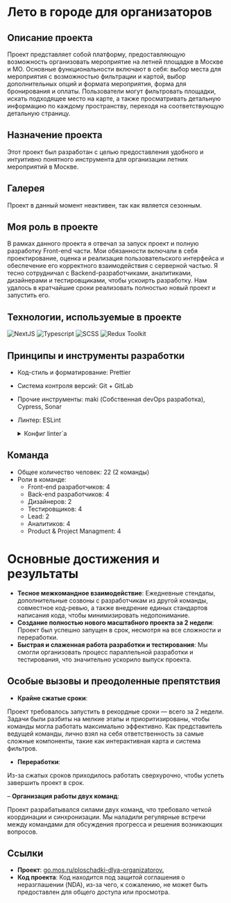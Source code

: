 # Лето в городе для организаторов

## Описание проекта

Проект представляет собой платформу, предоставляющую возможность организовать мероприятие на летней площадке в Москве и МО. 
Основные функциональности включают в себя: выбор места для мероприятия с возможностью фильтрации и картой, выбор дополнительных опций и формата мероприятия, форма для бронирования и оплаты. Пользователи могут фильтровать площадки, искать подходящее место на карте, а также просматривать детальную информацию по каждому пространству, переходя на соответствующую детальную страницу.

## Назначение проекта

Этот проект был разработан с целью предоставления удобного и интуитивно понятного инструмента для организации летних мероприятий в Москве.

## Галерея

Проект в данный момент неактивен, так как является сезонным.

## Моя роль в проекте

В рамках данного проекта я отвечал за запуск проект и полную разработку Front-end части. Мои обязанности включали в себя проектирование, оценка и реализация пользовательского интерфейса и обеспечение его корректного взаимодействия с серверной частью. 
Я тесно сотрудничал с Backend-разработчиками, аналитиками, дизайнерами и тестировщиками, чтобы ускоирть разработку. Нам удалось в кратчайшие сроки реализовать полностью новый проект и запустить его.

## Технологии, используемые в проекте

  ![NextJS](https://img.shields.io/badge/-NextJS-black?style=for-the-badge&logo=next.js)
  ![Typescript](https://img.shields.io/badge/-Typescript-white?style=for-the-badge&logo=typescript)
  ![SCSS](https://img.shields.io/badge/-SCSS-pink?style=for-the-badge&logo=sass)
  ![Redux Toolkit](https://img.shields.io/badge/-Redux_Toolkit-purple?style=for-the-badge&logo=redux)
  
## Принципы и инструменты разработки
- Код-стиль и форматирование: Prettier
- Система контроля версий: Git + GitLab
- Прочие инструменты: maki (Собственная devOps разработка), Cypress, Sonar
- Линтер: ESLint
  <details>
  <summary>Конфиг linter`а</summary>
  
  ```javascript
  {
  "parser": "@typescript-eslint/parser",
  "parserOptions": {
    "ecmaVersion": 2021,
    "ecmaFeatures": {
      "jsx": true
    },
    "useJSXTextNode": true
  },
  "env": {
    "browser": true,
    "node": true,
    "commonjs": true,
    "jest": true
  },
  "extends": [
    "plugin:@typescript-eslint/recommended",
    "prettier",
    "next/core-web-vitals",
    "plugin:sonarjs/recommended"
  ],
  "plugins": ["@typescript-eslint", "react-hooks", "jsx-a11y", "unused-imports", "sonarjs"],
  "rules": {
    "sonarjs/prefer-immediate-return": "warn",
    "sonarjs/cognitive-complexity": ["warn", 15],
    "sonarjs/no-duplicate-string": "warn",
    "no-use-before-define": 0,
    "react/require-default-props": 0,
    "@typescript-eslint/ban-ts-ignore": 0,
    "no-shadow": 0,
    "arrow-body-style": "warn",
    "@typescript-eslint/ban-types":0,
    "@typescript-eslint/ban-ts-comment":0,
    "@typescript-eslint/no-unused-vars": 1,
    "@typescript-eslint/no-empty-function": 1,
    "@typescript-eslint/no-use-before-define": 2,
    "@typescript-eslint/no-explicit-any": [2, {"ignoreRestArgs": false}],
    "@typescript-eslint/interface-name-prefix": 0,
    "@typescript-eslint/explicit-member-accessibility": 0,
    "import/no-extraneous-dependencies": [2, { "devDependencies": true }],
    "spaced-comment": ["error", "always", { "markers": ["/"] }],
    "react/jsx-filename-extension": [
      1,
      { "extensions": [".js", ".jsx", ".tsx"] }
    ],
    "react-hooks/rules-of-hooks": "error",
    "react-hooks/exhaustive-deps": "warn",
    "@typescript-eslint/explicit-function-return-type": 0,
    "@typescript-eslint/prefer-function-type": 2,
    "no-param-reassign": ["error", { "props": true, "ignorePropertyModificationsFor": ["state"] }],
    "jsx-a11y/label-has-associated-control": [
      2,
      {
        "labelComponents": ["CustomInputLabel"],
        "labelAttributes": ["label"],
        "controlComponents": ["CustomInput"],
        "depth": 3
      }
    ],
    "jsx-a11y/label-has-for": 0,
    "react/jsx-props-no-spreading": 0,
    "import/extensions": ["error", "ignorePackages", {
        "js": "never",
        "jsx": "never",
        "ts": "never",
        "tsx": "never"
      }
    ],
    "react/destructuring-assignment": 1,
    "unused-imports/no-unused-imports": "error"
  },
  "overrides": [
    {
      "files": ["*.js"],
      "rules": {
        "@typescript-eslint/no-var-requires": "off"
      }
    },
    {
      "files": ["style.ts"],
      "rules": {
        "import/no-unresolved": 0
      }
    },
    {
      "files": ["*.ts", "*.tsx"],
      "rules": {
        "no-undef": 0
      }
    }
  ],
  "settings": {
    "import/resolver": {
      "node": {
        "extensions": [".js", ".jsx", ".ts", ".tsx"]
      }
    }
  }
</details>

## Команда
- Общее количество человек: 22 (2 команды)
- Роли в команде:
  - Front-end разработчиков: 4
  - Back-end разработчиков: 4
  - Дизайнеров: 2
  - Тестировщиков: 4
  - Lead: 2
  - Аналитиков: 4
  - Product & Project Managment: 4
    
# Основные достижения и результаты
- **Тесное межкомандное взаимодействие**: Ежедневные стендапы, дополнительные созвоны с разработчикам из другой команды, совместное код-ревью, а также внедрение единых стандартов написания кода, чтобы минимизировать недопонимание.
- **Создание полностью нового масштабного проекта за 2 недели**: Проект был успешно запущен в срок, несмотря на все сложности и переработки.
- **Быстрая и слаженная работа разработки и тестирования**: Мы смогли организовать процесс параллельной разработки и тестирования, что значительно ускорило выпуск проекта.

## Особые вызовы и преодоленные препятствия

- **Крайне сжатые сроки**:
  
Проект требовалось запустить в рекордные сроки — всего за 2 недели.
Задачи были разбиты на мелкие этапы и приоритизированы, чтобы команды могла работать максимально эффективно.
Как представитель ведущей команды, лично взял на себя ответственность за самые сложные компоненты, такие как интерактивная карта и система фильтров.

- **Переработки**:

Из-за сжатых сроков приходилось работать сверхурочно, чтобы успеть завершить проект в срок.

– **Организация работы двух команд**:

Проект разрабатывался силами двух команд, что требовало четкой координации и синхронизации.
Мы наладили регулярные встречи между командами для обсуждения прогресса и решения возникающих вопросов.

## Ссылки

- **Проект**: [go.mos.ru/ploschadki-dlya-organizatorov.](https://go.mos.ru/ploschadki-dlya-organizatorov/)
- **Код проекта**: Код находится под защитой соглашения о неразглашении (NDA), из-за чего, к сожалению, не может быть предоставлен для общего доступа или просмотра.
